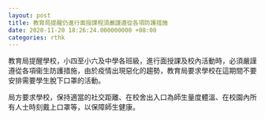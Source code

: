 ```yaml
---
layout: post
title: 教育局提醒仍進行面授課程須嚴謹遵從各項防護措施
date: 2020-11-20 18:26:24.000000000 +08:00
categories: rthk
---
```


教育局提醒學校，小四至小六及中學各班級，進行面授課及校內活動時，必須嚴謹遵從各項衞生防護措施，由於疫情出現惡化的趨勢，教育局要求學校在這期間不要安排需要學生脫下口罩的活動。

局方要求學校，保持適當的社交距離、在校舍出入口為師生量度體溫、在校園內所有人士時刻戴上口罩等，以保障師生健康。
